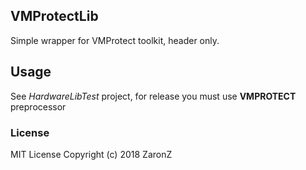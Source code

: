## VMProtectLib  
Simple wrapper for VMProtect toolkit, header only.  
## Usage  
See _HardwareLibTest_ project, for release you must use **VMPROTECT** preprocessor  
### License
MIT License
Copyright (c) 2018 ZaronZ
